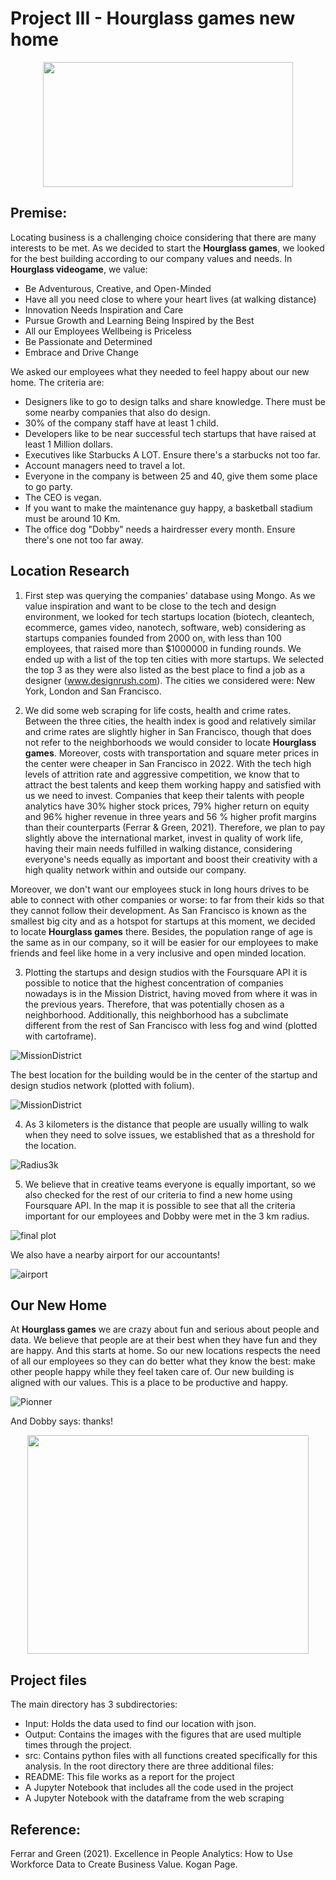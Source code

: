 # Project III - Hourglass games new home

<p align="center">
<img src="https://media3.giphy.com/media/9JgeSP0jlRAVBOG9FD/giphy.gif?cid=ecf05e47jp3l0uc3mrb3f6la40lmqjda5av04epacqm4qpx9&rid=giphy.gif&ct=g" width="400" height="200" />
</p>

## **Premise:**

Locating business is a challenging choice considering that there are many interests to be met. As we decided to start the **Hourglass games**, we looked for the best building according to our company values and needs. In **Hourglass videogame**, we value:

<p>
 
- Be Adventurous, Creative, and Open-Minded
- Have all you need close to where your heart lives (at walking distance)
- Innovation Needs Inspiration and Care
- Pursue Growth and Learning Being Inspired by the Best
- All our Employees Wellbeing is Priceless
- Be Passionate and Determined
- Embrace and Drive Change

We asked our employees what they needed to feel happy about our new home. The criteria are:
- Designers like to go to design talks and share knowledge. There must be some nearby companies that also do design.
- 30% of the company staff have at least 1 child.
- Developers like to be near successful tech startups that have raised at least 1 Million dollars.
- Executives like Starbucks A LOT. Ensure there's a starbucks not too far.
- Account managers need to travel a lot.
- Everyone in the company is between 25 and 40, give them some place to go party.
- The CEO is vegan.
- If you want to make the maintenance guy happy, a basketball stadium must be around 10 Km.
- The office dog "Dobby" needs a hairdresser every month. Ensure there's one not too far away.
 
</p>

## Location Research
1. First step was querying the companies' database using Mongo. As we value inspiration and want to be close to the tech and design environment, we looked for tech startups location (biotech, cleantech, ecommerce, games video, nanotech, software, web) considering as startups companies founded from 2000 on, with less than 100 employees, that raised more than $1000000 in funding rounds. We ended up with a list of the top ten cities with more startups. We selected the top 3 as they were also listed as the best place to find a job as a designer (www.designrush.com). The cities we considered were: New York, London and San Francisco.

</p>
<p>
 
2. We did some web scraping for life costs, health and crime rates. Between the three cities, the health index is good and relatively similar and crime rates are slightly higher in San Francisco, though that does not refer to the neighborhoods we would consider to locate **Hourglass games**. Moreover, costs with transportation and square meter prices in the center were cheaper in San Francisco in 2022. With the tech high levels of attrition rate and aggressive competition, we know that to attract the best talents and keep them working happy and satisfied with us we need to invest. Companies that keep their talents with people analytics have 30% higher stock prices, 79% higher return on equity and 96% higher revenue in three years and 56 % higher profit margins than their counterparts (Ferrar & Green, 2021). Therefore, we plan to pay slightly above the international market, invest in quality of work life, having their main needs fulfilled in walking distance, considering everyone's needs equally as important and boost their creativity with a high quality network within and outside our company. </p>
<p>
 
Moreover, we don't want our employees stuck in long hours drives to be able to connect with other companies or worse: to far from their kids so that they cannot follow their development. As San Francisco is known as the smallest big city and as a hotspot for startups at this moment, we decided to locate **Hourglass games** there. Besides, the population range of age is the same as in our company, so it will be easier for our employees to make friends and feel like home in a very inclusive and open minded location.
 
</p>
<p>
 
3. Plotting the startups and design studios with the Foursquare API it is possible to notice that the highest concentration of companies nowadays is in the Mission District, having moved from where it was in the previous years. Therefore, that was potentially chosen as a neighborhood. Additionally, this neighborhood has a subclimate different from the rest of San Francisco with less fog and wind (plotted with cartoframe). 
 
 ![MissionDistrict]( https://raw.githubusercontent.com/nico-stan/Project-III/714fd9eb6e1dd4e783df1f29eb3458de217bd833/Output/Districts_Cartoframes.png)
 
 The best location for the building would be in the center of the startup and design studios network (plotted with folium).

 ![MissionDistrict]( https://raw.githubusercontent.com/nico-stan/Project-III/714fd9eb6e1dd4e783df1f29eb3458de217bd833/Output/Districts_Folium.png)

</p>
<p>
 
4. As 3 kilometers is the distance that people are usually willing to walk when they need to solve issues, we established that as a threshold for the location.
 
![Radius3k](https://raw.githubusercontent.com/nico-stan/Project-III/714fd9eb6e1dd4e783df1f29eb3458de217bd833/Output/Circles_Folium.png)
 
</p>
 
5. We believe that in creative teams everyone is equally important, so we also checked for the rest of our criteria to find a new home using Foursquare API. In the map it is possible to see that all the criteria important for our employees and Dobby were met in the 3 km radius.
 
<p>
 
![final plot](https://user-images.githubusercontent.com/46969106/182244843-dc8df0fc-19e1-4467-8b9c-190bd51f384b.png)
 
</p>
<p>
 
We also have a nearby airport for our accountants!
  
![ airport](https://user-images.githubusercontent.com/46969106/182244914-1668e586-7336-4728-9067-48c9448ce37c.png)

## Our New Home 

At **Hourglass games** we are crazy about fun and serious about people and data. We believe that people are at their best when they have fun and they are happy. And this starts at home. So our new locations respects the need of all our employees so they can do better what they know the best: make other people happy while they feel taken care of. Our new building is aligned with our values. This is a place to be productive and happy. </p>


![Pionner](https://user-images.githubusercontent.com/46969106/182246740-c46aa604-dec9-4e0e-947b-bb7702036d1c.png)

</p>
And Dobby says: thanks!

<p align="center">
<img src="https://media0.giphy.com/media/4Zo41lhzKt6iZ8xff9/giphy.webp?cid=ecf05e473x7jjzo8xkoo0i8sdd9w1u3atvz01f9pgtcotbqr&rid=giphy.webp&ct=g" width="450" height="350" />
</p>

## Project files

The main directory has 3 subdirectories:
- Input: Holds the data used to find our location with json.
- Output: Contains the images with the figures that are used multiple times through the project.
- src: Contains python files with all functions created specifically for this analysis.
In the root directory there are three additional files:
- README: This file works as a report for the project
- A Jupyter Notebook that includes all the code used in the project
- A Jupyter Notebook with the dataframe from the web scraping

## Reference:
Ferrar and Green (2021). Excellence in People Analytics: How to Use Workforce Data to Create Business Value. Kogan Page.

